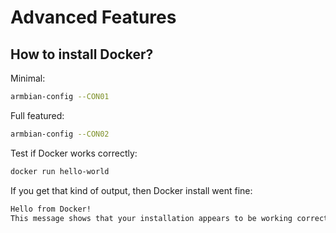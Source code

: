 # Advanced Features

## How to install Docker?

Minimal:

```bash
armbian-config --CON01
```

Full featured:

```bash
armbian-config --CON02
```

Test if Docker works correctly:

```bash
docker run hello-world
```

If you get that kind of output, then Docker install went fine:

```bash
Hello from Docker!
This message shows that your installation appears to be working correctly.
```
